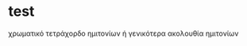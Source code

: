 <!--
author:   André Dietrich
email:    LiaScript@web.de
version:  0.0.1

tags:     LiaScript, education, OER

logo:     https://liascript.github.io/img/bg-showcase-1.jpg

comment:  This document shall provide an entire compendium and course on the
          development of Open-courSes with [LiaScript](https://LiaScript.github.io).
          As the language and the systems grows, also this document will be updated.
          Feel free to fork or copy it.

script:   https://cdn.jsdelivr.net/chartist.js/latest/chartist.min.js
          https://felixhao28.github.io/JSCPP/dist/JSCPP.es5.min.js

link: https://cdn.jsdelivr.net/chartist.js/latest/chartist.min.css
link: https://cdnjs.cloudflare.com/ajax/libs/animate.css/3.7.0/animate.min.css

translation: Greek  ./translations/greek.md
translation: Français translations/French.md
translation: Русский  translations/Russian.md

-->

# test

χρωματικό τετράχορδο ημιτονίων ή γενικότερα ακολουθία ημιτονίων